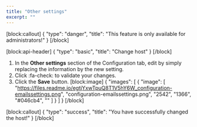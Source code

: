 ```yaml
---
title: "Other settings"
excerpt: ""
---
```

[block:callout]
{
  "type": "danger",
  "title": "This feature is only available for administrators!"
}
[/block]

[block:api-header]
{
  "type": "basic",
  "title": "Change host"
}
[/block]
1. In the **Other settings** section of the Configuration tab, edit by simply replacing the information by the new setting.
2. Click :fa-check: to validate your changes.
3. Click the **Save** button.
[block:image]
{
  "images": [
    {
      "image": [
        "https://files.readme.io/egtjYxwTpuQ8T1V5hY6W_configuration-emailssettings.png",
        "configuration-emailssettings.png",
        "2542",
        "1366",
        "#046cb4",
        ""
      ]
    }
  ]
}
[/block]

[block:callout]
{
  "type": "success",
  "title": "You have successfully changed the host!"
}
[/block]